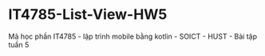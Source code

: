 # IT4785-List-View-HW5
Mã học phần IT4785 - lập trình mobile bằng kotlin - SOICT - HUST - Bài tập tuần 5
